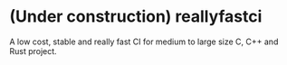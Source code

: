 # (Under construction) reallyfastci

A low cost, stable and really fast CI for medium to large size C, C++ and Rust project.